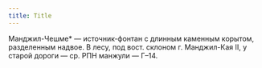 ```yaml
---
title: Title
---
```


Манджил-Чешме* — источник-фонтан с длинным каменным корытом, разделенным надвое.
В лесу, под вост. склоном г. Манджил-Кая II, у старой дороги — ср. РПН манжули —
Г–14.
